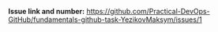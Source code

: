 **Issue link and number:** https://github.com/Practical-DevOps-GitHub/fundamentals-github-task-YezikovMaksym/issues/1
